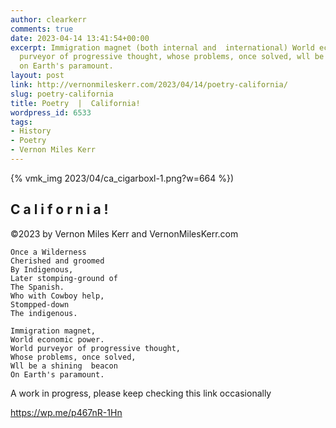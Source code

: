```yaml
---
author: clearkerr
comments: true
date: 2023-04-14 13:41:54+00:00
excerpt: Immigration magnet (both internal and  international) World economic power.  World
  purveyor of progressive thought, whose problems, once solved, wll be a shining  beacon
  on Earth's paramount.
layout: post
link: http://vernonmileskerr.com/2023/04/14/poetry-california/
slug: poetry-california
title: Poetry  |  California!
wordpress_id: 6533
tags:
- History
- Poetry
- Vernon Miles Kerr
---
```



{% vmk_img 2023/04/ca_cigarboxl-1.png?w=664 %})





## C a l i f o r n i a !







©2023 by Vernon Miles Kerr and VernonMilesKerr.com






    
    Once a Wilderness
    Cherished and groomed
    By Indigenous,
    Later stomping-ground of
    The Spanish.
    Who with Cowboy help,
    Stompped-down
    The indigenous.
    
    Immigration magnet, 
    World economic power.  
    World purveyor of progressive thought, 
    Whose problems, once solved, 
    Wll be a shining  beacon
    On Earth's paramount. 
    
    







A work in progress, please keep checking this link occasionally 







https://wp.me/p467nR-1Hn



